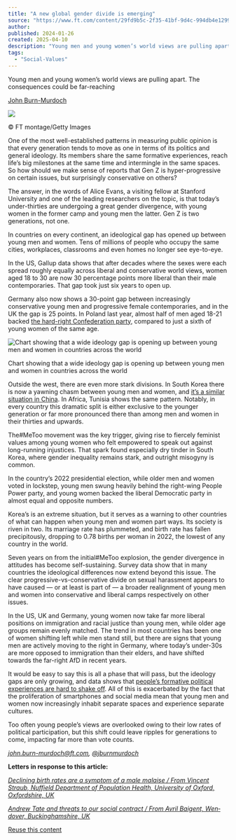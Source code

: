 ```yaml
---
title: "A new global gender divide is emerging"
source: "https://www.ft.com/content/29fd9b5c-2f35-41bf-9d4c-994db4e12998"
author:
published: 2024-01-26
created: 2025-04-10
description: "Young men and young women’s world views are pulling apart. The consequences could be far-reaching"
tags:
  - "Social-Values"
---
```

Young men and young women’s world views are pulling apart. The consequences could be far-reaching

[John Burn-Murdoch](https://www.ft.com/john-burn-murdoch)

![](https://www.ft.com/__origami/service/image/v2/images/raw/https%3A%2F%2Fd1e00ek4ebabms.cloudfront.net%2Fproduction%2F35706587-a315-4441-9d61-0dcd5020f4ab.jpg?source=next-article&fit=scale-down&quality=highest&width=700&dpr=1)

© FT montage/Getty Images

One of the most well-established patterns in measuring public opinion is that every generation tends to move as one in terms of its politics and general ideology. Its members share the same formative experiences, reach life’s big milestones at the same time and intermingle in the same spaces. So how should we make sense of reports that Gen Z is hyper-progressive on certain issues, but surprisingly conservative on others?

The answer, in the words of Alice Evans, a visiting fellow at Stanford University and one of the leading researchers on the topic, is that today’s under-thirties are undergoing a great gender divergence, with young women in the former camp and young men the latter. Gen Z is two generations, not one.

In countries on every continent, an ideological gap has opened up between young men and women. Tens of millions of people who occupy the same cities, workplaces, classrooms and even homes no longer see eye-to-eye.

In the US, Gallup data shows that after decades where the sexes were each spread roughly equally across liberal and conservative world views, women aged 18 to 30 are now 30 percentage points more liberal than their male contemporaries. That gap took just six years to open up.

Germany also now shows a 30-point gap between increasingly conservative young men and progressive female contemporaries, and in the UK the gap is 25 points. In Poland last year, almost half of men aged 18-21 backed [the hard-right Confederation party](https://apnews.com/article/poland-election-far-right-party-confederation-3d29f10eb59ad880c6f64d5025277a8c), compared to just a sixth of young women of the same age.

![Chart showing that a wide ideology gap is opening up between young men and women in countries across the world](https://www.ft.com/__origami/service/image/v2/images/raw/https%3A%2F%2Fd6c748xw2pzm8.cloudfront.net%2Fprod%2F59f6ec10-bbc5-11ee-aade-2506f44be849-standard.png?source=next-article&fit=scale-down&quality=highest&width=700&dpr=1)

Chart showing that a wide ideology gap is opening up between young men and women in countries across the world

Outside the west, there are even more stark divisions. In South Korea there is now a yawning chasm between young men and women, and [it’s a similar situation in China](https://www.ggd.world/p/chinas-growing-gender-divide). In Africa, Tunisia shows the same pattern. Notably, in every country this dramatic split is either exclusive to the younger generation or far more pronounced there than among men and women in their thirties and upwards.

The#MeToo movement was the key trigger, giving rise to fiercely feminist values among young women who felt empowered to speak out against long-running injustices. That spark found especially dry tinder in South Korea, where gender inequality remains stark, and outright misogyny is common.

In the country’s 2022 presidential election, while older men and women voted in lockstep, young men swung heavily behind the right-wing People Power party, and young women backed the liberal Democratic party in almost equal and opposite numbers.

Korea’s is an extreme situation, but it serves as a warning to other countries of what can happen when young men and women part ways. Its society is riven in two. Its marriage rate has plummeted, and birth rate has fallen precipitously, dropping to 0.78 births per woman in 2022, the lowest of any country in the world.

Seven years on from the initial#MeToo explosion, the gender divergence in attitudes has become self-sustaining. Survey data show that in many countries the ideological differences now extend beyond this issue. The clear progressive-vs-conservative divide on sexual harassment appears to have caused — or at least is part of — a broader realignment of young men and women into conservative and liberal camps respectively on other issues.

In the US, UK and Germany, young women now take far more liberal positions on immigration and racial justice than young men, while older age groups remain evenly matched. The trend in most countries has been one of women shifting left while men stand still, but there are signs that young men are actively moving to the right in Germany, where today’s under-30s are more opposed to immigration than their elders, and have shifted towards the far-right AfD in recent years.

It would be easy to say this is all a phase that will pass, but the ideology gaps are only growing, and data shows that [people’s formative political experiences are hard to shake off](https://static01.nyt.com/newsgraphics/2014/07/06/generations2/assets/cohort_voting_20140707.pdf). All of this is exacerbated by the fact that the proliferation of smartphones and social media mean that young men and women now increasingly inhabit separate spaces and experience separate cultures.

Too often young people’s views are overlooked owing to their low rates of political participation, but this shift could leave ripples for generations to come, impacting far more than vote counts.

[*john.burn-murdoch@ft.com*](https://mail.google.com/mail/?view=cm&fs=1&tf=1&to=john.burn-murdoch@ft.com)*,* [*@jburnmurdoch*](https://twitter.com/jburnmurdoch)

**Letters in response to this article:**

[*Declin­ing birth rates are a symp­tom of a male mal­aise / From Vin­cent Straub, Nuf­field Depart­ment of Pop­u­la­tion Health, Uni­versity of Oxford, Oxford­shire, UK*](https://www.ft.com/content/0a8ea8a5-f99e-408c-8279-c983676f63b6)

[*Andrew Tate and threats to our social con­tract / From Avril Bai­gent, Wen­dover, Buck­ing­ham­shire, UK*](https://www.ft.com/content/5fea1959-ef32-470f-bf08-d447ce3e50b0)

[Reuse this content](https://enterprise.ft.com/en-gb/services/republishing/republish-content-request?ft-content-uuid=29fd9b5c-2f35-41bf-9d4c-994db4e12998)